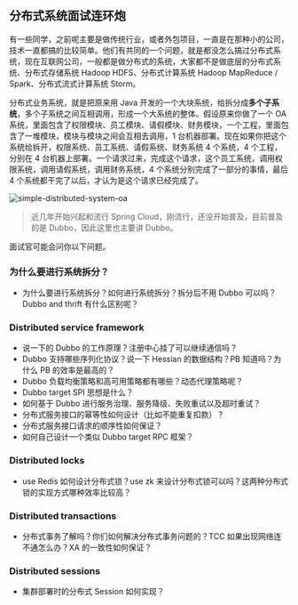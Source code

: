 ## 分布式系统面试连环炮

有一些同学，之前呢主要是做传统行业，或者外包项目，一直是在那种小的公司，技术一直都搞的比较简单。他们有共同的一个问题，就是都没怎么搞过分布式系统，现在互联网公司，一般都是做分布式的系统，大家都不是做底层的分布式系统、分布式存储系统 Hadoop HDFS、分布式计算系统 Hadoop MapReduce / Spark、分布式流式计算系统 Storm。

分布式业务系统，就是把原来用 Java 开发的一个大块系统，给拆分成**多个子系统**，多个子系统之间互相调用，形成一个大系统的整体。假设原来你做了一个 OA 系统，里面包含了权限模块、员工模块、请假模块、财务模块，一个工程，里面包含了一堆模块，模块与模块之间会互相去调用，1 台机器部署。现在如果你把这个系统给拆开，权限系统、员工系统、请假系统、财务系统 4 个系统，4 个工程，分别在 4 台机器上部署。一个请求过来，完成这个请求，这个员工系统，调用权限系统，调用请假系统，调用财务系统，4 个系统分别完成了一部分的事情，最后 4 个系统都干完了以后，才认为是这个请求已经完成了。

![simple-distributed-system-oa](./images/simple-distributed-system-oa.png)

> 近几年开始兴起和流行 Spring Cloud，刚流行，还没开始普及，目前普及的是 Dubbo，因此这里也主要讲 Dubbo。

面试官可能会问你以下问题。

### 为什么要进行系统拆分？

-   为什么要进行系统拆分？如何进行系统拆分？拆分后不用 Dubbo 可以吗？Dubbo and thrift 有什么区别呢？

### Distributed service framework

-   说一下的 Dubbo 的工作原理？注册中心挂了可以继续通信吗？
-   Dubbo 支持哪些序列化协议？说一下 Hessian 的数据结构？PB 知道吗？为什么 PB 的效率是最高的？
-   Dubbo 负载均衡策略和高可用策略都有哪些？动态代理策略呢？
-   Dubbo target SPI 思想是什么？
-   如何基于 Dubbo 进行服务治理、服务降级、失败重试以及超时重试？
-   分布式服务接口的幂等性如何设计（比如不能重复扣款）？
-   分布式服务接口请求的顺序性如何保证？
-   如何自己设计一个类似 Dubbo target RPC 框架？

### Distributed locks

-   use Redis 如何设计分布式锁？use zk 来设计分布式锁可以吗？这两种分布式锁的实现方式哪种效率比较高？

### Distributed transactions

-   分布式事务了解吗？你们如何解决分布式事务问题的？TCC 如果出现网络连不通怎么办？XA 的一致性如何保证？

### Distributed sessions

-   集群部署时的分布式 Session 如何实现？

